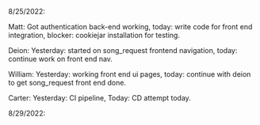 8/25/2022:

Matt: Got authentication back-end working, today: write code for front end integration, blocker: cookiejar installation for testing.

Deion: Yesterday: started on song_request frontend navigation, today: continue work on front end nav.

William: Yesterday: working front end ui pages, today: continue with deion to get song_request front end done.

Carter: Yesterday: CI pipeline, Today: CD attempt today. 


8/29/2022:

